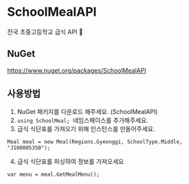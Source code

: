 # SchoolMealAPI
전국 초중고등학교 급식 API :meat_on_bone:  

## NuGet
https://www.nuget.org/packages/SchoolMealAPI

## 사용방법
1. NuGet 패키지를 다운로드 해주세요. (SchoolMealAPI)
2.  `using SchoolMeal; `네임스페이스를 추가해주세요.
3. 급식 식단표를 가져오기 위해 인스턴스를 만들어주세요.
```{.cs}
Meal meal = new Meal(Regions.Gyeonggi, SchoolType.Middle, "J100005350");
```
4. 급식 식단표를 파싱하여 정보를 가져오세요
```{.cs}
var menu = meal.GetMealMenu();
```